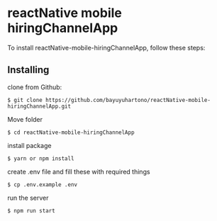 

# reactNative mobile hiringChannelApp

To install reactNative-mobile-hiringChannelApp, follow these steps:
## Installing
clone from Github:
```
$ git clone https://github.com/bayuyuhartono/reactNative-mobile-hiringChannelApp.git
```
Move folder
```
$ cd reactNative-mobile-hiringChannelApp
```
install package
```
$ yarn or npm install
```
create .env file and fill these with required things
```
$ cp .env.example .env
```
run the server
```
$ npm run start
```
